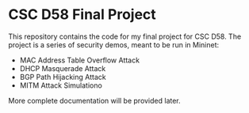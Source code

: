 # CSC D58 Final Project
This repository contains the code for my final project for CSC D58. The project
is a series of security demos, meant to be run in Mininet:
- MAC Address Table Overflow Attack
- DHCP Masquerade Attack
- BGP Path Hijacking Attack
- MITM Attack Simulationo

More complete documentation will be provided later.
